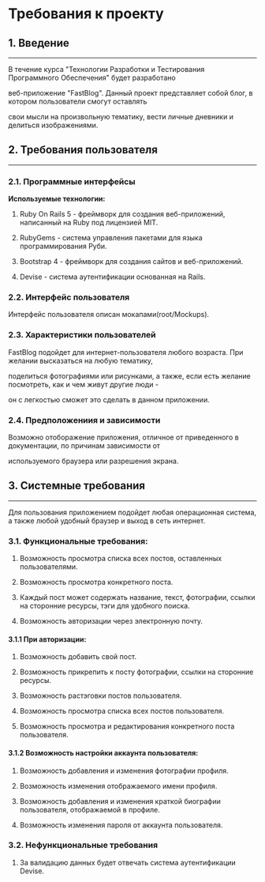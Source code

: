 # Требования к проекту

## 1. Введение
--------------------------------

В течение курса "Технологии Разработки и Тестирования Программного Обеспечения" будет разработано 

веб-приложение "FastBlog". Данный проект представляет собой блог, в котором пользователи смогут оставлять 

свои мысли на произвольную тематику, вести личные дневники и делиться изображениями.


## 2. Требования пользователя
--------------------------------

### 2.1. Программные интерфейсы

**Используемые технологии:**

1. Ruby On Rails 5 - фреймворк для создания веб-приложений, написанный на Ruby под лицензией MIT.

2. RubyGems - система управления пакетами для языка программирования Руби.

3. Bootstrap 4 - фреймворк для создания сайтов и веб-приложений.

4. Devise - система аутентификации основанная на Rails.

### 2.2. Интерфейс пользователя

Интерфейс пользователя описан мокапами(root/Mockups).

### 2.3. Характеристики пользователей

FastBlog подойдет для интернет-пользователя любого возраста. При желании высказаться на любую тематику,

поделиться фотографиями или рисунками, а также, если есть желание посмотреть, как и чем живут другие люди - 

он с легкостью сможет это сделать в данном приложении.

### 2.4. Предположениия и зависимости

Возможно отоборажение приложения, отличное от приведенного в документации, по причинам зависимости от

используемого браузера или разрешения экрана.

## 3. Системные требования
--------------------------------
Для пользования приложением подойдет любая операционная система, а также любой удобный браузер и выход
в сеть интернет.

### 3.1. Функциональные требования:

1. Возможность просмотра списка всех постов, оставленных пользователями.

2. Возможность просмотра конкретного поста.

3. Каждый пост может содержать название, текст, фотографии, ссылки на сторонние ресурсы, тэги для удобного поиска.

3. Возможность авторизации через электронную почту.

#### 3.1.1 При авторизации:

1. Возможность добавить свой пост.

2. Возможность прикрепить к посту фотографии, ссылки на сторонние ресурсы.

3. Возможность растэговки постов пользователя.

4. Возможность просмотра списка всех постов пользователя.

5. Возможность просмотра и редактирования конкретного поста пользователя.

#### 3.1.2 Возможность настройки аккаунта пользователя:

1. Возможность добавления и изменения фотографии профиля.

2. Возможность изменения отображаемого имени профиля.

3. Возможность добавления и изменения краткой биографии пользователя, отображаемой в профиле.

4. Возможность изменения пароля от аккаунта пользователя.

### 3.2. Нефункциональные требования

1. За валидацию данных будет отвечать система аутентификации Devise.










